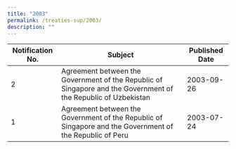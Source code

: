 ```yaml
---
title: "2003"
permalink: /treaties-sup/2003/
description: ""
---
```

|Notification No.|Subject|Published Date|
|---|---|---|
|2|Agreement between the Government of the Republic of Singapore and the Government of the Republic of Uzbekistan|2003-09-26|
|1|Agreement between the Government of the Republic of Singapore and the Government of the Republic of Peru|2003-07-24|